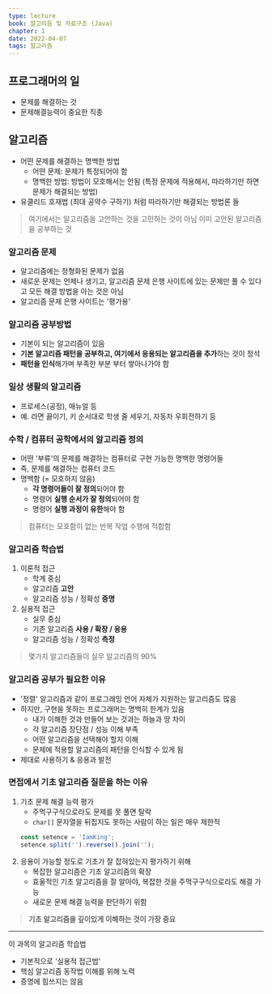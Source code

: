 ```yaml
---
type: lecture
book: 알고리듬 및 자료구조 (Java)
chapter: 1
date: 2022-04-07
tags: 알고리즘
---
```


## 프로그래머의 일
- 문제를 해결하는 것
- 문제해결능력이 중요한 직종

## 알고리즘
- 어떤 문제를 해결하는 명백한 방법
	- 어떤 문제: 문제가 특정되어야 함
	- 명백한 방법: 방법이 모호해서는 안됨 
	  (특정 문제에 적용해서, 따라하기만 하면 문제가 해결되는 방법)
- 유클리드 호재법 (최대 공약수 구하기) 처럼 따라하기만 해결되는 방법론 들

> 여기에서는 알고리즘을 고안하는 것을 고민하는 것이 아님
> 이미 고안된 알고리즘을 공부하는 것

### 알고리즘 문제
- 알고리즘에는 정형화된 문제가 없음
- 새로운 문제는 언제나 생기고, 알고리즘 문제 은행 사이트에 있는 문제만 풀 수 있다고 모든 해결 방법을 아는 것은 아님
- 알고리즘 문제 은행 사이트는 '평가용'
### 알고리즘 공부방법
- 기본이 되는 알고리즘이 있음
- **기본 알고리즘 패턴을 공부하고, 여기에서 응용되는 알고리즘을 추가**하는 것이 정석
- **패턴을 인식**해가며 부족한 부분 부터 쌓아나가야 함

### 일상 생활의 알고리즘
- 프로세스(공정), 매뉴얼 등
- 예. 라면 끓이기, 키 순서대로 학생 줄 세우기, 자동차 우회전하기 등
### 수학 / 컴퓨터 공학에서의 알고리즘 정의
- 어떤 '부류'의 문제를 해결하는 컴퓨터로 구현 가능한 명백한 명령어들
- 즉, 문제를 해결하는 컴퓨터 코드
- 명백함 (= 모호하지 않음)
	- **각 명령어들이 잘 정의**되어야 함
	- 명령어 **실행 순서가 잘 정의**되어야 함
	- 명령어 **실행 과정이 유한**해야 함

> 컴퓨터는 모호함이 없는 반복 작업 수행에 적합함

### 알고리즘 학습법
1. 이론적 접근
	- 학계 중심
	- 알고리즘 **고안**
	- 알고리즘 성능 / 정확성 **증명**
2. 실용적 접근
	- 실무 중심
	- 기존 알고리즘 **사용 / 확장 / 응용**
	- 알고리즘 성능 / 정확성 **측정**

> 몇가지 알고리즘들이 실무 알고리즘의 90%

### 알고리즘 공부가 필요한 이유
- '정렬' 알고리즘과 같이 프로그래밍 언어 자체가 지원하는 알고리즘도 많음
- 하지만, 구현을 못하는 프로그래머는 명백히 한계가 있음
	- 내가 이해한 것과 만들어 보는 것과는 하늘과 땅 차이
	- 각 알고리즘 장단점 / 성능 이해 부족
	- 어떤 알고리즘을 선택해야 할지 이해
	- 문제에 적용할 알고리즘의 패턴을 인식할 수 있게 됨
- 제대로 사용하기 & 응용과 발전

### 면접에서 기초 알고리즘 질문을 하는 이유
1. 기초 문제 해결 능력 평가
	- 주먹구구식으로라도 문제를 못 풀면 탈락
	- `char[]` 문자열을 뒤집지도 못하는 사람이 하는 일은 매우 제한적
	```js
	const setence = 'IamKing';
	setence.split('').reverse().join(''); 
	```
2. 응용이 가능할 정도로 기초가 잘 잡혀있는지 평가하기 위해
	- 복잡한 알고리즘은 기초 알고리즘의 확장
	- 효울적인 기초 알고리즘을 잘 알아야, 복잡한 것을 주먹구구식으로라도 해결 가능
	- 새로운 문제 해결 능력을 판단하기 위함

> **기초 알고리즘을 깊이있게 이해하는 것이 가장 중요**

---

이 과목의 알고리즘 학습법
- 기본적으로 '실용적 접근법'
- 핵심 알고리즘 동작법 이해를 위해 노력
- 증명에 힘쓰지는 않음


